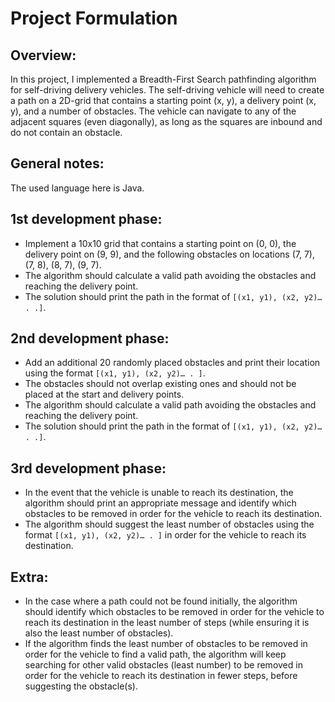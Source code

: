 # Project Formulation

## Overview:
In this project, I implemented a Breadth-First Search pathfinding algorithm for self-driving delivery vehicles. The self-driving vehicle will need to create a path on a 2D-grid that contains a starting point (x, y), a delivery point (x, y), and a number of obstacles. The vehicle can navigate to any of the adjacent squares (even diagonally), as long as the squares are inbound and do not contain an obstacle.

## General notes:
The used language here is Java.

## 1st development phase:
- Implement a 10x10 grid that contains a starting point on (0, 0), the delivery point on (9, 9), and the following obstacles on locations (7, 7), (7, 8), (8, 7), (9, 7).
- The algorithm should calculate a valid path avoiding the obstacles and reaching the delivery point.
- The solution should print the path in the format of `[(x1, y1), (x2, y2)… . .]`.

## 2nd development phase:
- Add an additional 20 randomly placed obstacles and print their location using the format `[(x1, y1), (x2, y2)… . ]`.
- The obstacles should not overlap existing ones and should not be placed at the start and delivery points.
- The algorithm should calculate a valid path avoiding the obstacles and reaching the delivery point.
- The solution should print the path in the format of `[(x1, y1), (x2, y2)… . .]`.

## 3rd development phase:
- In the event that the vehicle is unable to reach its destination, the algorithm should print an appropriate message and identify which obstacles to be removed in order for the vehicle to reach its destination.
- The algorithm should suggest the least number of obstacles using the format `[(x1, y1), (x2, y2)… . ]` in order for the vehicle to reach its destination.

## Extra:
- In the case where a path could not be found initially, the algorithm should identify which obstacles to be removed in order for the vehicle to reach its destination in the least number of steps (while ensuring it is also the least number of obstacles).
- If the algorithm finds the least number of obstacles to be removed in order for the vehicle to find a valid path, the algorithm will keep searching for other valid obstacles (least number) to be removed in order for the vehicle to reach its destination in fewer steps, before suggesting the obstacle(s).
